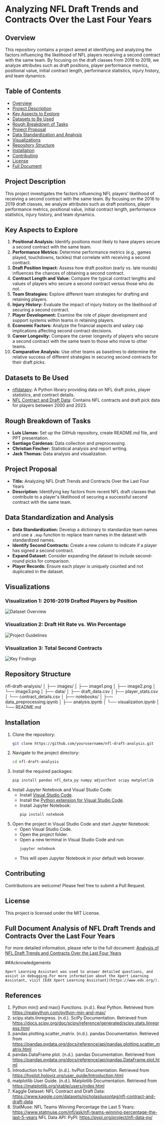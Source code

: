 
# Analyzing NFL Draft Trends and Contracts Over the Last Four Years

## Overview
This repository contains a project aimed at identifying and analyzing the factors influencing the likelihood of NFL players receiving a second contract with the same team. By focusing on the draft classes from 2016 to 2019, we analyze attributes such as draft positions, player performance metrics, positional value, initial contract length, performance statistics, injury history, and team dynamics.

## Table of Contents
- [Overview](#overview)
- [Project Description](#project-description)
- [Key Aspects to Explore](#key-aspects-to-explore)
- [Datasets to Be Used](#datasets-to-be-used)
- [Rough Breakdown of Tasks](#rough-breakdown-of-tasks)
- [Project Proposal](#project-proposal)
- [Data Standardization and Analysis](#data-standardization-and-analysis)
- [Visualizations](#visualizations)
- [Repository Structure](#repository-structure)
- [Installation](#installation)
- [Contributing](#contributing)
- [License](#license)
- [Full Document](#full-document)

## Project Description
This project investigates the factors influencing NFL players' likelihood of receiving a second contract with the same team. By focusing on the 2016 to 2019 draft classes, we analyze attributes such as draft positions, player performance metrics, positional value, initial contract length, performance statistics, injury history, and team dynamics.

## Key Aspects to Explore
1. **Positional Analysis:** Identify positions most likely to have players secure a second contract with the same team.
2. **Performance Metrics:** Determine performance metrics (e.g., games played, touchdowns, tackles) that correlate with receiving a second contract.
3. **Draft Position Impact:** Assess how draft position (early vs. late rounds) influences the chances of obtaining a second contract.
4. **Contract Length and Value:** Compare the typical contract lengths and values of players who secure a second contract versus those who do not.
5. **Team Strategies:** Explore different team strategies for drafting and retaining players.
6. **Injury History:** Evaluate the impact of injury history on the likelihood of securing a second contract.
7. **Player Development:** Examine the role of player development and support systems within teams in retaining players.
8. **Economic Factors:** Analyze the financial aspects and salary cap implications affecting second contract decisions.
9. **Career Longevity:** Compare the career longevity of players who secure a second contract with the same team to those who move to other teams.
10. **Comparative Analysis:** Use other teams as baselines to determine the relative success of different strategies in securing second contracts for their draft picks.

## Datasets to Be Used
- [nfldatapy](https://pypi.org/project/nfldatapy/): A Python library providing data on NFL draft picks, player statistics, and contract details.
- [NFL Contract and Draft Data](https://www.kaggle.com/datasets/nicholasliusontag/nflcontractanddraftdata): Contains NFL contracts and draft pick data for players between 2000 and 2023.

## Rough Breakdown of Tasks
- **Luis Llamas:** Set up the GitHub repository, create README.md file, and PPT presentation.
- **Santiago Cardenas:** Data collection and preprocessing.
- **Christian Fincher:** Statistical analysis and report writing.
- **Jack Thomas:** Data analysis and visualization.

## Project Proposal
- **Title:** Analyzing NFL Draft Trends and Contracts Over the Last Four Years
- **Description:** Identifying key factors from recent NFL draft classes that contribute to a player's likelihood of securing a successful second contract with the same team.

## Data Standardization and Analysis
- **Data Standardization:** Develop a dictionary to standardize team names and use a `.map` function to replace team names in the dataset with standardized names.
- **Identify Second Contracts:** Create a new column to indicate if a player has signed a second contract.
- **Expand Dataset:** Consider expanding the dataset to include second-round picks for comparison.
- **Player Records:** Ensure each player is uniquely counted and not duplicated in the dataset.

## Visualizations
### Visualization 1: 2016-2019 Drafted Players by Position
![Dataset Overview](images/image1.png)

### Visualization 2: Draft Hit Rate vs. Win Percentage
![Project Guidelines](images/image2.png)

### Visualization 3: Total Second Contracts
![Key Findings](images/image3.png)

## Repository Structure

nfl-draft-analysis/
│
├── images/
│ ├── image1.png
│ ├── image2.png
│ └── image3.png
│
├── data/
│ ├── draft_data.csv
│ ├── player_stats.csv
│ └── contract_details.csv
│
├── notebooks/
│ ├── data_preprocessing.ipynb
│ ├── analysis.ipynb
│ └── visualization.ipynb
│
└── README.md


## Installation
1. Clone the repository:
    ```bash
    git clone https://github.com/yourusername/nfl-draft-analysis.git
    ```
2. Navigate to the project directory:
    ```bash
    cd nfl-draft-analysis
    ```
3. Install the required packages:
    ```bash
    pip install pandas nfl_data_py numpy adjustText scipy matplotlib
    ```
4. Install Jupyter Notebook and Visual Studio Code:
    - Install [Visual Studio Code](https://code.visualstudio.com/).
    - Install the [Python extension for Visual Studio Code](https://marketplace.visualstudio.com/items?itemName=ms-python.python).
    - Install Jupyter Notebook:
      ```bash
      pip install notebook
      ```
5. Open the project in Visual Studio Code and start Jupyter Notebook:
    - Open Visual Studio Code.
    - Open the project folder.
    - Open a new terminal in Visual Studio Code and run:
      ```bash
      jupyter notebook
      ```
    - This will open Jupyter Notebook in your default web browser.

## Contributing
Contributions are welcome! Please feel free to submit a Pull Request.

## License
This project is licensed under the MIT License.

## Full Document Analysis of NFL Draft Trends and Contracts Over the Last Four Years
For more detailed information, please refer to the full document: [Analysis of NFL Draft Trends and Contracts Over the Last Four Years](/Analysis%20of%20NFL%20Draft%20Trends%20and%20Contracts%20Over%20the%20Last%20Four%20Years.docx)

##Acknowledgements
    
    Xpert Learning Assistant was used to answer detailed questions, and assist in debugging.For more information about the Xpert Learning Assistant, visit [EdX Xpert Learning Assistant](https://www.edx.org/). 

## References

1. Python min() and max() Functions. (n.d.). Real Python. Retrieved from https://realpython.com/python-min-and-max/
2. scipy.stats.linregress. (n.d.). SciPy Documentation. Retrieved from https://docs.scipy.org/doc/scipy/reference/generated/scipy.stats.linregress.html
3. pandas.plotting.scatter_matrix. (n.d.). pandas Documentation. Retrieved from https://pandas.pydata.org/docs/reference/api/pandas.plotting.scatter_matrix.html
4. pandas.DataFrame.plot. (n.d.). pandas Documentation. Retrieved from https://pandas.pydata.org/docs/reference/api/pandas.DataFrame.plot.html
5. Introduction to hvPlot. (n.d.). hvPlot Documentation. Retrieved from https://hvplot.holoviz.org/user_guide/Introduction.html
6. matplotlib User Guide. (n.d.). Matplotlib Documentation. Retrieved from https://matplotlib.org/stable/users/index.html
7. Kaggle Dataset: NFL Contract and Draft Data:
    https://www.kaggle.com/datasets/nicholasliusontag/nfl-contract-and-draft-data
8. StatMuse: NFL Teams Winning Percentage the Last 5 Years:
    https://www.statmuse.com/nfl/ask/nfl-teams-winning-percentage-the-last-5-years
NFL Data API:
    PyPI: https://pypi.org/project/nfl-data-py/